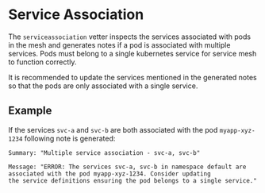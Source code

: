 # Service Association

The `serviceassociation` vetter inspects the services associated with pods in
the mesh and generates notes if a pod is associated with multiple services.
Pods must belong to a single kubernetes service for service mesh to function
correctly.

It is recommended to update the services mentioned in the generated
notes so that the pods are only associated with a single service.

## Example

If the services `svc-a` and `svc-b` are both associated with the pod
`myapp-xyz-1234` following note is generated:

```shell
Summary: "Multiple service association - svc-a, svc-b"

Message: "ERROR: The services svc-a, svc-b in namespace default are
associated with the pod myapp-xyz-1234. Consider updating
the service definitions ensuring the pod belongs to a single service."
```

